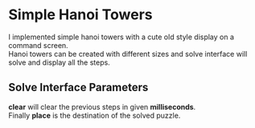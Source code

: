 # Simple Hanoi Towers
I implemented simple hanoi towers with a cute old style display on a command screen. <br>
Hanoi towers can be created with different sizes and solve interface will solve and display all the steps. <br>
## Solve Interface Parameters
**clear** will clear the previous steps in given **milliseconds**. <br>
Finally **place** is the destination of the solved puzzle. <br>
